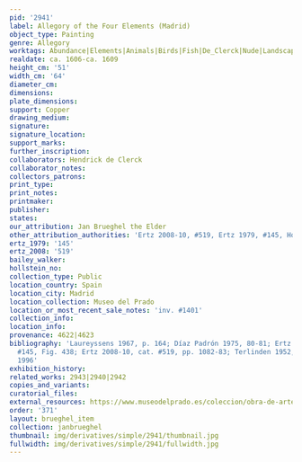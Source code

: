 ```yaml
---
pid: '2941'
label: Allegory of the Four Elements (Madrid)
object_type: Painting
genre: Allegory
worktags: Abundance|Elements|Animals|Birds|Fish|De_Clerck|Nude|Landscape|Cornucopia|Flowers|Fruit
realdate: ca. 1606-ca. 1609
height_cm: '51'
width_cm: '64'
diameter_cm:
dimensions:
plate_dimensions:
support: Copper
drawing_medium:
signature:
signature_location:
support_marks:
further_inscription:
collaborators: Hendrick de Clerck
collaborator_notes:
collectors_patrons:
print_type:
print_notes:
printmaker:
publisher:
states:
our_attribution: Jan Brueghel the Elder
other_attribution_authorities: 'Ertz 2008-10, #519, Ertz 1979, #145, Honig database'
ertz_1979: '145'
ertz_2008: '519'
bailey_walker:
hollstein_no:
collection_type: Public
location_country: Spain
location_city: Madrid
location_collection: Museo del Prado
location_or_most_recent_sale_notes: 'inv. #1401'
collection_info:
location_info:
provenance: 4622|4623
bibliography: 'Laureyssens 1967, p. 164; Díaz Padrón 1975, 80-81; Ertz 1979, cat.
  #145, Fig. 438; Ertz 2008-10, cat. #519, pp. 1082-83; Terlinden 1952, p. 106; Cuadrillero
  1996'
exhibition_history:
related_works: 2943|2940|2942
copies_and_variants:
curatorial_files:
external_resources: https://www.museodelprado.es/coleccion/obra-de-arte/la-abundancia-y-los-cuatro-elementos/78f43e05-4bd7-4f3e-b6f7-6219e938c110
order: '371'
layout: brueghel_item
collection: janbrueghel
thumbnail: img/derivatives/simple/2941/thumbnail.jpg
fullwidth: img/derivatives/simple/2941/fullwidth.jpg
---
```

